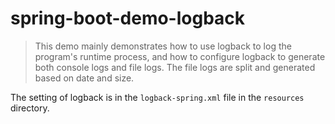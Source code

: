 # spring-boot-demo-logback

> This demo mainly demonstrates how to use logback to log the program's runtime process, and how to configure logback to generate both console logs and file logs. The file logs are split and generated based on date and size.

The setting of logback is in the `logback-spring.xml` file in the `resources` directory.
